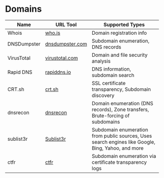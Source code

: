 # Domains

| Name            | URL Tool                         | Supported Types                        |
|-----------------|----------------------------------|----------------------------------------|
| Whois           | [who.is](https://who.is/)       | Domain registration info               |
| DNSDumpster     | [dnsdumpster.com](https://dnsdumpster.com/) | Subdomain enumeration, DNS records  |
| VirusTotal      | [virustotal.com](https://www.virustotal.com/gui/home/upload) | Domain and file security analysis   |
| Rapid DNS       | [rapiddns.io](https://rapiddns.io/) | DNS information, subdomain search    |
| CRT.sh          | [crt.sh](https://crt.sh/)       | SSL certificate transparency, Subdomain discovery          |
| dnsrecon          | [dnsrecon](https://github.com/darkoperator/dnsrecon)       | Domain enumeration (DNS records), Zone transfers, Brute-forcing of subdomains         |
| sublist3r          | [Sublist3r](https://github.com/aboul3la/Sublist3r)       | Subdomain enumeration from public sources, Uses search engines like Google, Bing, Yahoo, and more          |
| ctfr          | [ctfr](https://github.com/UnaPibaGeek/ctfr)       | Subdomain enumeration via certificate transparency logs          |











